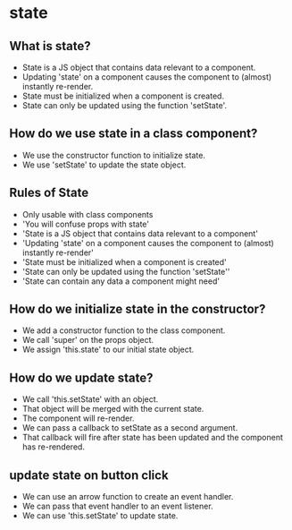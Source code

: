 # state

## What is state?

- State is a JS object that contains data relevant to a component.
- Updating 'state' on a component causes the component to (almost) instantly re-render.
- State must be initialized when a component is created.
- State can only be updated using the function 'setState'.

## How do we use state in a class component?

- We use the constructor function to initialize state.
- We use 'setState' to update the state object.

## Rules of State

- Only usable with class components
- 'You will confuse props with state'
- 'State is a JS object that contains data relevant to a component'
- 'Updating 'state' on a component causes the component to (almost) instantly re-render'
- 'State must be initialized when a component is created'
- 'State can only be updated using the function 'setState''
- 'State can contain any data a component might need'

## How do we initialize state in the constructor?

- We add a constructor function to the class component.
- We call 'super' on the props object.
- We assign 'this.state' to our initial state object.

## How do we update state?

- We call 'this.setState' with an object.
- That object will be merged with the current state.
- The component will re-render.
- We can pass a callback to setState as a second argument.
- That callback will fire after state has been updated and the component has re-rendered.

## update state on button click

- We can use an arrow function to create an event handler.
- We can pass that event handler to an event listener.
- We can use 'this.setState' to update state.
